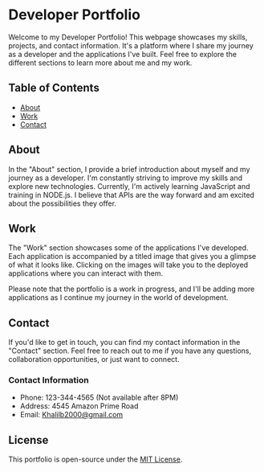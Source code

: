 # Developer Portfolio

Welcome to my Developer Portfolio! This webpage showcases my skills, projects, and contact information. It's a platform where I share my journey as a developer and the applications I've built. Feel free to explore the different sections to learn more about me and my work.

## Table of Contents

- [About](#about)
- [Work](#work)
- [Contact](#contact)

## About

In the "About" section, I provide a brief introduction about myself and my journey as a developer. I'm constantly striving to improve my skills and explore new technologies. Currently, I'm actively learning JavaScript and training in NODE.js. I believe that APIs are the way forward and am excited about the possibilities they offer.

## Work

The "Work" section showcases some of the applications I've developed. Each application is accompanied by a titled image that gives you a glimpse of what it looks like. Clicking on the images will take you to the deployed applications where you can interact with them.

Please note that the portfolio is a work in progress, and I'll be adding more applications as I continue my journey in the world of development.

## Contact

If you'd like to get in touch, you can find my contact information in the "Contact" section. Feel free to reach out to me if you have any questions, collaboration opportunities, or just want to connect.

### Contact Information

- Phone: 123-344-4565 (Not available after 8PM)
- Address: 4545 Amazon Prime Road
- Email: Khalilb2000@gmail.com

## License

This portfolio is open-source under the [MIT License](LICENSE).

